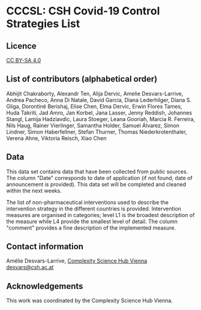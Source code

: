 # CCCSL: CSH Covid-19 Control Strategies List

## Licence
[CC BY-SA 4.0](https://creativecommons.org/licenses/by-sa/4.0/deed.en)

## List of contributors (alphabetical order)
Abhijit Chakraborty, Alexandr Ten, Alija Dervic, Amelie Desvars-Larrive, Andrea Pacheco, Anna Di Natale, David Garcia, Diana  Lederhilger, Diana S. Gliga, Dorontinë Berishaj, Elise Chen, Elma Dervic, Erwin Flores Tames, Huda Takriti, Jad Amro, Jan Korbel, Jana Lasser, Jenny Reddish, Johannes Stangl, Lamija Hadziavdic, Laura Stoeger, Leana Gooriah, Marcia R. Ferreira, Nils Haug, Rainer Vierlinger, Samantha Holder, Samuel Álvarez, Simon Lindner, Simon Haberfellner, Stefan Thurner, Thomas Niederkrotenthaler, Verena Ahne, Viktoria Reisch, Xiao Chen

## Data
This data set contains data that have been collected from public sources.
The column "Date" corresponds to date of application (if not found, date of announcement is provided).
This data set will be completed and cleaned within the next weeks.

The list of non-pharmaceutical interventions used to describe the intervention strategy in the different countries is provided.
Intervention measures are organised in categories; level L1 is the broadest description of the measure while L4 provide the smallest level of detail. 
The column "comment" provides a fine description of the implemented measure.

## Contact information
Amélie Desvars-Larrive, [Complexity Science Hub Vienna](https://www.csh.ac.at)
desvars@csh.ac.at

## Acknowledgements
This work was coordinated by the Complexity Science Hub Vienna.

